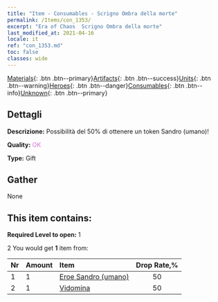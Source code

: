 ```yaml
---
title: "Item - Consumables - Scrigno Ombra della morte"
permalink: /Items/con_1353/
excerpt: "Era of Chaos  Scrigno Ombra della morte"
last_modified_at: 2021-04-16
locale: it
ref: "con_1353.md"
toc: false
classes: wide
---
```

 [Materials](/it/Items/){: .btn .btn--primary}[Artifacts](/it/Items/Artifacts/){: .btn .btn--success}[Units](/it/Items/Units/){: .btn .btn--warning}[Heroes](/it/Items/Heroes/){: .btn .btn--danger}[Consumables](/it/Items/Consumables/){: .btn .btn--info}[Unknown](/it/Items/Unknown/){: .btn .btn--primary}

## Dettagli
 **Descrizione:** Possibilità del 50% di ottenere un token Sandro (umano)!

 **Quality:** <span style="color: #DA70D6">OK</span>

 **Type:** Gift

## Gather

  None

## This item contains:

 **Required Level to open:** 1

 2 You would get **1** item  from:

  | Nr | Amount |     Item    | Drop Rate,% |
  |:---|:-------|:------------|:---------:|
  | 1 | 1 | [Eroe Sandro (umano)](/it/Items/her_373/) | 50 | 
  | 2 | 1 | [Vidomina](/it/Items/her_372/) | 50 | 
